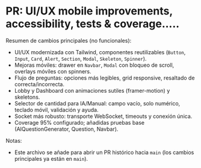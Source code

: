 # PR: UI/UX mobile improvements, accessibility, tests & coverage.....

Resumen de cambios principales (no funcionales):
- UI/UX modernizada con Tailwind, componentes reutilizables (`Button`, `Input`, `Card`, `Alert`, `Section`, `Modal`, `Skeleton`, `Spinner`).
- Mejoras móviles: drawer en `Navbar`, `Modal` con bloqueo de scroll, overlays móviles con spinners.
- Flujo de preguntas: opciones más legibles, grid responsive, resaltado de correcta/incorrecta.
- Lobby y Dashboard con animaciones sutiles (framer-motion) y skeletons.
- Selector de cantidad para IA/Manual: campo vacío, solo numérico, teclado móvil, validación y ayuda.
- Socket más robusto: transporte WebSocket, timeouts y conexión única.
- Coverage 95% configurado; añadidas pruebas base (AIQuestionGenerator, Question, Navbar).

Notas:
- Este archivo se añade para abrir un PR histórico hacia `main` (los cambios principales ya están en `main`).